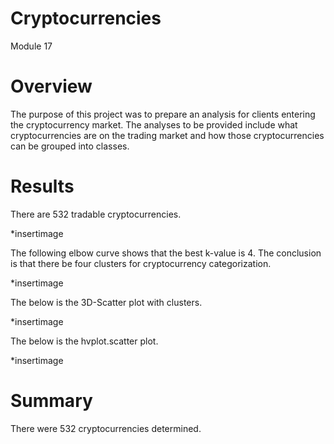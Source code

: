 # Cryptocurrencies
Module 17

# Overview
The purpose of this project was to prepare an analysis for clients entering the cryptocurrency market. The analyses to be provided include what cryptocurrencies are on the trading market and how those cryptocurrencies can be grouped into classes.


# Results
There are 532 tradable cryptocurrencies.

*insertimage

The following elbow curve shows that the best k-value is 4. The conclusion is that there be four clusters for cryptocurrency categorization.

*insertimage

The below is the 3D-Scatter plot with clusters.

*insertimage

The below is the hvplot.scatter plot.

*insertimage

# Summary
There were 532 cryptocurrencies determined.